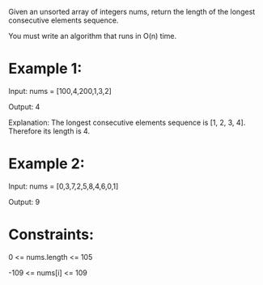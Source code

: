 Given an unsorted array of integers nums, return the length of the longest consecutive elements sequence.

You must write an algorithm that runs in O(n) time.

 

# Example 1:

Input: nums = [100,4,200,1,3,2]

Output: 4

Explanation: The longest consecutive elements sequence is [1, 2, 3, 4]. Therefore its length is 4.

# Example 2:

Input: nums = [0,3,7,2,5,8,4,6,0,1]

Output: 9
 
# Constraints:

0 <= nums.length <= 105

-109 <= nums[i] <= 109
